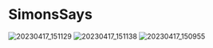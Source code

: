 # SimonsSays

![20230417_151129](https://user-images.githubusercontent.com/129167187/232629683-e61811e2-1e7a-4bec-bcbc-9d9ecc636263.jpg)
![20230417_151138](https://user-images.githubusercontent.com/129167187/232629689-2039252e-9d84-4a8a-ba41-ede79deba9cd.jpg)
![20230417_150955](https://user-images.githubusercontent.com/129167187/232629699-eea89452-2411-4b23-b061-864f1bddbc21.jpg)
